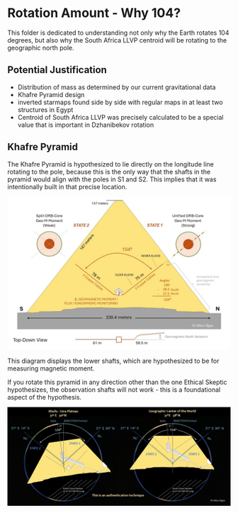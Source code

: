 # Rotation Amount - Why 104?

This folder is dedicated to understanding not only why the Earth rotates 104 degrees, but also why the South Africa LLVP centroid will be rotating to the geographic north pole.

## Potential Justification

- Distribution of mass as determined by our current gravitational data
- Khafre Pyramid design
- inverted starmaps found side by side with regular maps in at least two structures in Egypt
- Centroid of South Africa LLVP was precisely calculated to be a special value that is important in Dzhanibekov rotation

## Khafre Pyramid

The Khafre Pyramid is hypothesized to lie directly on the longitude line rotating to the pole, because this is the only way that the shafts in the pyramid would align with the poles in S1 and S2. This implies that it was intentionally built in that precise location.

![khafre lower shafts](img/khafre-lower-shafts.jpg "khafre lower shafts diagram")

This diagram displays the lower shafts, which are hypothesized to be for measuring magnetic moment.

If you rotate this pyramid in any direction other than the one Ethical Skeptic hypothesizes, the observation shafts will not work - this is a foundational aspect of the hypothesis.

![khafre shaft diagram](img/khafre-shafts.jpg "khafre shaft diagram")